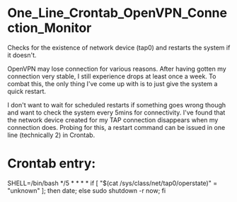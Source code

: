 # One_Line_Crontab_OpenVPN_Connection_Monitor
Checks for the existence of network device (tap0) and restarts the system if it doesn't.

OpenVPN may lose connection for various reasons. After having gotten my connection very stable, I still experience drops at least once a week. To combat this, the only thing I've come up with is to just give the system a quick restart.

I don't want to wait for scheduled restarts if something goes wrong though and want to check the system every 5mins for connectivity. 
I've found that the network device created for my TAP connection disappears when my connection does. Probing for this, a restart command can be issued in one line (technically 2) in Crontab.

# Crontab entry:

SHELL=/bin/bash
*/5 * * * * if [ "$(cat /sys/class/net/tap0/operstate)" = "unknown" ]; then date; else sudo shutdown -r now; fi
